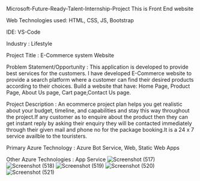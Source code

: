 Microsoft-Future-Ready-Talent-Internship-Project This is Front End website

Web Technologies used: HTML, CSS, JS, Bootstrap

IDE: VS-Code

Industry : Lifestyle

Project Title : E-Commerce system Website

Problem Statement/Opportunity : This application is developed to provide best services for the customers. I have developed E-Commerce website to provide a search platform where a customer can find their desired products according to their choices. Build a website that have: Home Page, Product Page, About Us page, Cart page,Contact Us page.

Project Description : An ecommerce project plan helps you get realistic about your budget, timeline, and capabilities and stay this way throughout the project.If any customer as to enquire about the product then they can get instant reply by asking their enquiry they will be contacted immediately through their given mail and phone no for the package booking.It is a 24 x 7 service availble to the touristers.

Primary Azure Technology : Azure Bot Service, Web, Static Web Apps

Other Azure Technologies : App Service
![Screenshot (517)](https://user-images.githubusercontent.com/51481476/97994919-e0cdf680-1e0b-11eb-9567-fd78c9595f77.png)
![Screenshot (518)](https://user-images.githubusercontent.com/51481476/97995225-40c49d00-1e0c-11eb-910c-3f837e7b6e70.png)
![Screenshot (519)](https://user-images.githubusercontent.com/51481476/97995052-0e1aa480-1e0c-11eb-88b5-e2b058925326.png)
![Screenshot (520)](https://user-images.githubusercontent.com/51481476/97995142-25599200-1e0c-11eb-9061-484b73b1fcc1.png)
![Screenshot (521)](https://user-images.githubusercontent.com/51481476/97994908-dc094280-1e0b-11eb-9946-08e28f042189.png)


